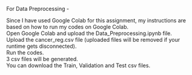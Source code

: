For Data Preprocessing -


Since I have used Google Colab for this assignment, my instructions are based on how to run my codes on Google Colab.  
Open Google Colab and upload the Data_Preprocessing.ipynb file.  
Upload the cancer_reg.csv file (uploaded files will be removed if your runtime gets disconnected).  
Run the codes.  
3 csv files will be generated.   
You can download the Train, Validation and Test csv files.    
